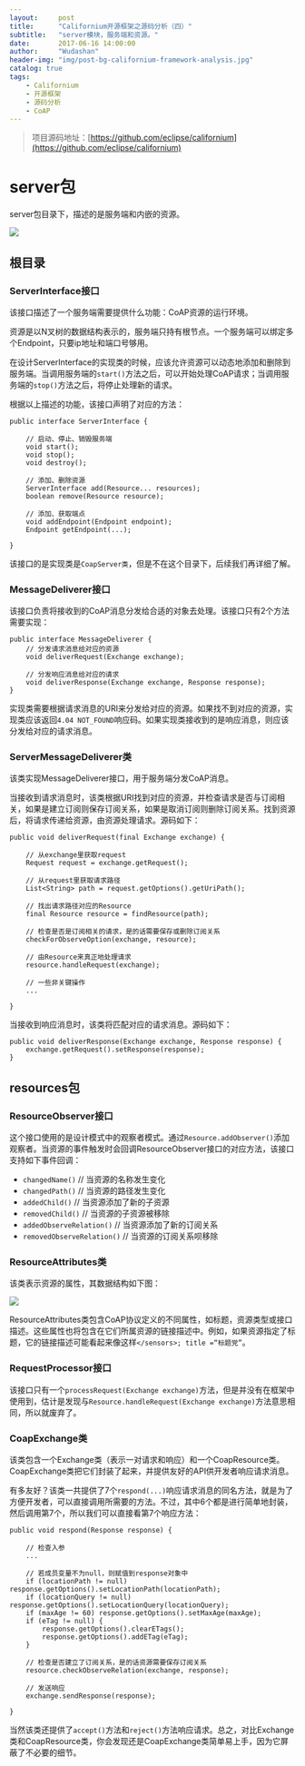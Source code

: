 ```yaml
---
layout:     post
title:      "Californium开源框架之源码分析（四）"
subtitle:   "server模块，服务端和资源。"
date:       2017-06-16 14:00:00
author:     "Wudashan"
header-img: "img/post-bg-californium-framework-analysis.jpg"
catalog: true
tags:
    - Californium
    - 开源框架
    - 源码分析
    - CoAP
---
```


> 项目源码地址：[https://github.com/eclipse/californium](https://github.com/eclipse/californium)

# server包

server包目录下，描述的是服务端和内嵌的资源。

![](http://o7x0ygc3f.bkt.clouddn.com/Californium%E5%BC%80%E6%BA%90%E6%A1%86%E6%9E%B6%E5%88%86%E6%9E%90/server%E5%8C%85_01.png)

## 根目录

### ServerInterface接口

该接口描述了一个服务端需要提供什么功能：CoAP资源的运行环境。

资源是以N叉树的数据结构表示的，服务端只持有根节点。一个服务端可以绑定多个Endpoint，只要ip地址和端口号够用。

在设计ServerInterface的实现类的时候，应该允许资源可以动态地添加和删除到服务端。当调用服务端的`start()`方法之后，可以开始处理CoAP请求；当调用服务端的`stop()`方法之后，将停止处理新的请求。

根据以上描述的功能，该接口声明了对应的方法：

```
public interface ServerInterface {
    
    // 启动、停止、销毁服务端
    void start();
    void stop();
    void destroy();
    
    // 添加、删除资源
    ServerInterface add(Resource... resources);
    boolean remove(Resource resource);
    
    // 添加、获取端点
    void addEndpoint(Endpoint endpoint);
    Endpoint getEndpoint(...);

}

```

该接口的是实现类是`CoapServer类`，但是不在这个目录下，后续我们再详细了解。

### MessageDeliverer接口

该接口负责将接收到的CoAP消息分发给合适的对象去处理。该接口只有2个方法需要实现：

```
public interface MessageDeliverer {
    // 分发请求消息给对应的资源
    void deliverRequest(Exchange exchange);
  
    // 分发响应消息给对应的请求
    void deliverResponse(Exchange exchange, Response response);
}
```

实现类需要根据请求消息的URI来分发给对应的资源。如果找不到对应的资源，实现类应该返回`4.04 NOT_FOUND`响应码。如果实现类接收到的是响应消息，则应该分发给对应的请求消息。

### ServerMessageDeliverer类

该类实现MessageDeliverer接口，用于服务端分发CoAP消息。

当接收到请求消息时，该类根据URI找到对应的资源，并检查请求是否与订阅相关，如果是建立订阅则保存订阅关系，如果是取消订阅则删除订阅关系。找到资源后，将请求传递给资源，由资源处理请求。源码如下：

```
public void deliverRequest(final Exchange exchange) {

    // 从exchange里获取request
    Request request = exchange.getRequest();
    
    // 从request里获取请求路径
    List<String> path = request.getOptions().getUriPath();
    
    // 找出请求路径对应的Resource
    final Resource resource = findResource(path);
    
    // 检查是否是订阅相关的请求，是的话需要保存或删除订阅关系
    checkForObserveOption(exchange, resource);
    
    // 由Resource来真正地处理请求
    resource.handleRequest(exchange);
    
    // 一些非关键操作
    ...
    
}
```

当接收到响应消息时，该类将匹配对应的请求消息。源码如下：

```
public void deliverResponse(Exchange exchange, Response response) {
    exchange.getRequest().setResponse(response);
}
```

## resources包

### ResourceObserver接口

这个接口使用的是设计模式中的观察者模式。通过`Resource.addObserver()`添加观察者。当资源的事件触发时会回调ResourceObserver接口的对应方法，该接口支持如下事件回调：

 - `changedName()` // 当资源的名称发生变化
 - `changedPath()` // 当资源的路径发生变化
 - `addedChild()` // 当资源添加了新的子资源
 - `removedChild()` // 当资源的子资源被移除
 - `addedObserveRelation()` // 当资源添加了新的订阅关系
 - `removedObserveRelation()` // 当资源的订阅关系呗移除
 

### ResourceAttributes类

该类表示资源的属性，其数据结构如下图：

![](http://o7x0ygc3f.bkt.clouddn.com/Californium%E5%BC%80%E6%BA%90%E6%A1%86%E6%9E%B6%E5%88%86%E6%9E%90/ResourceAttributes.png)

ResourceAttributes类包含CoAP协议定义的不同属性，如标题，资源类型或接口描述。这些属性也将包含在它们所属资源的链接描述中。例如，如果资源指定了标题，它的链接描述可能看起来像这样`</sensors>; title =“标题党”`。

### RequestProcessor接口

该接口只有一个`processRequest(Exchange exchange)`方法，但是并没有在框架中使用到，估计是发现与`Resource.handleRequest(Exchange exchange)`方法意思相同，所以就废弃了。

### CoapExchange类

该类包含一个Exchange类（表示一对请求和响应）和一个CoapResource类。CoapExchange类把它们封装了起来，并提供友好的API供开发者响应请求消息。

有多友好？该类一共提供了7个`respond(...)`响应请求消息的同名方法，就是为了方便开发者，可以直接调用所需要的方法。不过，其中6个都是进行简单地封装，然后调用第7个，所以我们可以直接看第7个响应方法：

```
public void respond(Response response) {
        
    // 检查入参
    ...
    
    // 若成员变量不为null，则赋值到response对象中
    if (locationPath != null) response.getOptions().setLocationPath(locationPath);
    if (locationQuery != null) response.getOptions().setLocationQuery(locationQuery);
    if (maxAge != 60) response.getOptions().setMaxAge(maxAge);
    if (eTag != null) {
        response.getOptions().clearETags();
        response.getOptions().addETag(eTag);
    }
        
    // 检查是否建立了订阅关系，是的话资源需要保存订阅关系
    resource.checkObserveRelation(exchange, response);
    
    // 发送响应
    exchange.sendResponse(response);
    
}
```

当然该类还提供了`accept()`方法和`reject()`方法响应请求。总之，对比Exchange类和CoapResource类，你会发现还是CoapExchange类简单易上手，因为它屏蔽了不必要的细节。
